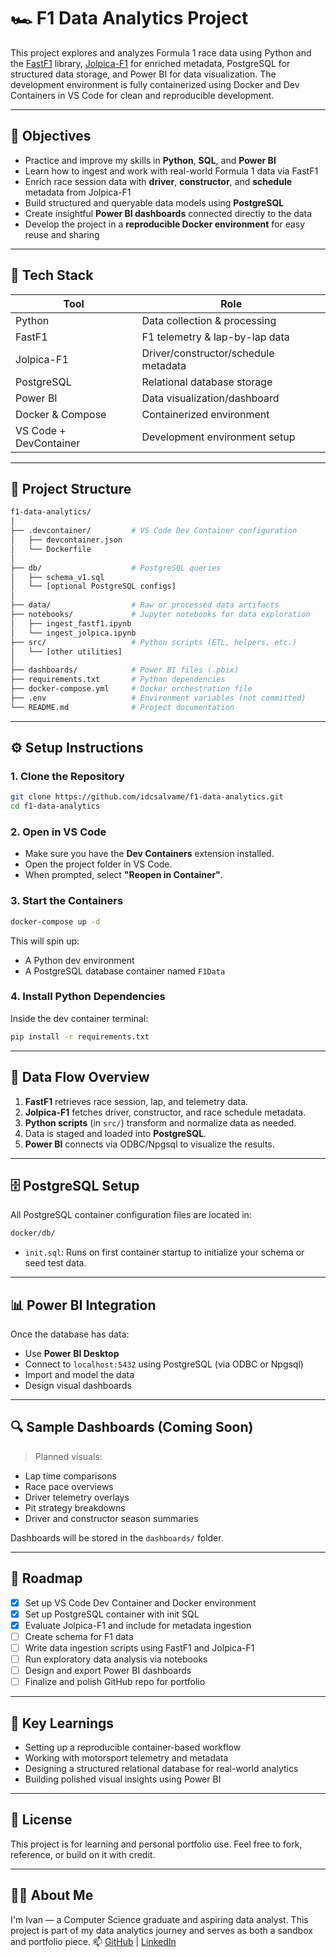 # 🏎️ F1 Data Analytics Project

This project explores and analyzes Formula 1 race data using Python and the [FastF1](https://github.com/theOehrly/Fast-F1) library, [Jolpica-F1](https://github.com/jolpica/jolpica-f1) for enriched metadata, PostgreSQL for structured data storage, and Power BI for data visualization. The development environment is fully containerized using Docker and Dev Containers in VS Code for clean and reproducible development.

---

## 📌 Objectives

- Practice and improve my skills in **Python**, **SQL**, and **Power BI**
- Learn how to ingest and work with real-world Formula 1 data via FastF1
- Enrich race session data with **driver**, **constructor**, and **schedule** metadata from Jolpica-F1
- Build structured and queryable data models using **PostgreSQL**
- Create insightful **Power BI dashboards** connected directly to the data
- Develop the project in a **reproducible Docker environment** for easy reuse and sharing

---

## 🧱 Tech Stack

| Tool                   | Role                                  |
|------------------------|---------------------------------------|
| Python                 | Data collection & processing          |
| FastF1                 | F1 telemetry & lap-by-lap data        |
| Jolpica-F1             | Driver/constructor/schedule metadata  |
| PostgreSQL             | Relational database storage           |
| Power BI               | Data visualization/dashboard          |
| Docker & Compose       | Containerized environment             |
| VS Code + DevContainer | Development environment setup         |

---

## 📂 Project Structure

```bash
f1-data-analytics/
│
├── .devcontainer/         # VS Code Dev Container configuration
│   ├── devcontainer.json
│   └── Dockerfile
│
├── db/                    # PostgreSQL queries
│   ├── schema_v1.sql
│   └── [optional PostgreSQL configs]
│
├── data/                  # Raw or processed data artifacts
├── notebooks/             # Jupyter notebooks for data exploration
│   ├── ingest_fastf1.ipynb
│   └── ingest_jolpica.ipynb
├── src/                   # Python scripts (ETL, helpers, etc.)
│   └── [other utilities]
│
├── dashboards/            # Power BI files (.pbix)
├── requirements.txt       # Python dependencies
├── docker-compose.yml     # Docker orchestration file
├── .env                   # Environment variables (not committed)
└── README.md              # Project documentation
````

---

## ⚙️ Setup Instructions

### 1. Clone the Repository

```bash
git clone https://github.com/idcsalvame/f1-data-analytics.git
cd f1-data-analytics
```

### 2. Open in VS Code

* Make sure you have the **Dev Containers** extension installed.
* Open the project folder in VS Code.
* When prompted, select **"Reopen in Container"**.

### 3. Start the Containers

```bash
docker-compose up -d
```

This will spin up:

* A Python dev environment
* A PostgreSQL database container named `F1Data`

### 4. Install Python Dependencies

Inside the dev container terminal:

```bash
pip install -r requirements.txt
```

---

## 🔄 Data Flow Overview

1. **FastF1** retrieves race session, lap, and telemetry data.
2. **Jolpica-F1** fetches driver, constructor, and race schedule metadata.
3. **Python scripts** (in `src/`) transform and normalize data as needed.
4. Data is staged and loaded into **PostgreSQL**.
5. **Power BI** connects via ODBC/Npgsql to visualize the results.

---

## 🗄️ PostgreSQL Setup

All PostgreSQL container configuration files are located in:

```bash
docker/db/
```

* `init.sql`: Runs on first container startup to initialize your schema or seed test data.

---

## 📊 Power BI Integration

Once the database has data:

* Use **Power BI Desktop**
* Connect to `localhost:5432` using PostgreSQL (via ODBC or Npgsql)
* Import and model the data
* Design visual dashboards

---

## 🔍 Sample Dashboards (Coming Soon)

> Planned visuals:

* Lap time comparisons
* Race pace overviews
* Driver telemetry overlays
* Pit strategy breakdowns
* Driver and constructor season summaries

Dashboards will be stored in the `dashboards/` folder.

---

## 📌 Roadmap

* [x] Set up VS Code Dev Container and Docker environment
* [x] Set up PostgreSQL container with init SQL
* [x] Evaluate Jolpica-F1 and include for metadata ingestion
* [ ] Create schema for F1 data
* [ ] Write data ingestion scripts using FastF1 and Jolpica-F1
* [ ] Run exploratory data analysis via notebooks
* [ ] Design and export Power BI dashboards
* [ ] Finalize and polish GitHub repo for portfolio

---

## 🧠 Key Learnings

* Setting up a reproducible container-based workflow
* Working with motorsport telemetry and metadata
* Designing a structured relational database for real-world analytics
* Building polished visual insights using Power BI

---

## 📜 License

This project is for learning and personal portfolio use. Feel free to fork, reference, or build on it with credit.

---

## 🙋‍♂️ About Me

I'm Ivan — a Computer Science graduate and aspiring data analyst.
This project is part of my data analytics journey and serves as both a sandbox and portfolio piece.
📫 [GitHub](https://github.com/idcsalvame) | [LinkedIn](https://www.linkedin.com/in/ivan-salvame)